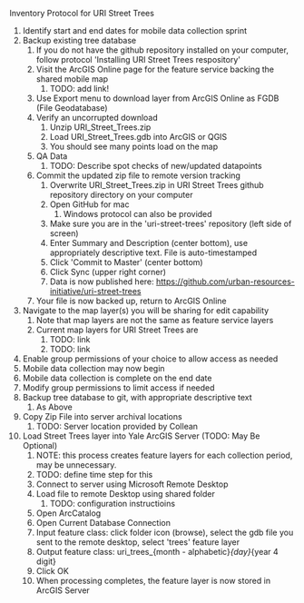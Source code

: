Inventory Protocol for URI Street Trees

1. Identify start and end dates for mobile data collection sprint
1. Backup existing tree database
	1. If you do not have the github repository installed on your computer, follow protocol 'Installing URI Street Trees respository'
	1. Visit the ArcGIS Online page for the feature service backing the shared mobile map
		1. TODO: add link!
	1. Use Export menu to download layer from ArcGIS Online as FGDB (File Geodatabase)
	1. Verify an uncorrupted download
		1. Unzip URI_Street_Trees.zip
		1. Load URI_Street_Trees.gdb into ArcGIS or QGIS
		1. You should see many points load on the map
	1. QA Data
		1. TODO: Describe spot checks of new/updated datapoints
	1. Commit the updated zip file to remote version tracking
		1. Overwrite URI_Street_Trees.zip in URI Street Trees github repository directory on your computer
		1. Open GitHub for mac
			1. Windows protocol can also be provided
		1. Make sure you are in the 'uri-street-trees' repository (left side of screen)
		1. Enter Summary and Description (center bottom), use appropriately descriptive text.  File is auto-timestamped
		1. Click 'Commit to Master' (center bottom)
		1. Click Sync (upper right corner)
		1. Data is now published here: https://github.com/urban-resources-initiative/uri-street-trees
	1. Your file is now backed up, return to ArcGIS Online
1. Navigate to the map layer(s) you will be sharing for edit capability
	1. Note that map layers are not the same as feature service layers
	1. Current map layers for URI Street Trees are
		1.  TODO: link
		1.	TODO: link
1. Enable group permissions of your choice to allow access as needed
1. Mobile data collection may now begin
1. Mobile data collection is complete on the end date
1. Modify group permissions to limit access if needed 
1. Backup tree database to git, with appropriate descriptive text
	1. As Above
1. Copy Zip File into server archival locations
	1. TODO: Server location provided by Collean
1. Load Street Trees layer into Yale ArcGIS Server (TODO: May Be Optional)
	1. NOTE: this process creates feature layers for each collection period, may be unnecessary.
	1. TODO: define time step for this
	1. Connect to server using Microsoft Remote Desktop
	1. Load file to remote Desktop using shared folder
		1. TODO: configuration instructioins
	1. Open ArcCatalog
	1. Open Current Database Connection
	1. Input feature class: click folder icon (browse), select the gdb file you sent to the remote desktop, select 'trees' feature layer
	1. Output feature class: uri_trees_{month - alphabetic}_{day}_{year 4 digit}
	1. Click OK
	1. When processing completes, the feature layer is now stored in ArcGIS Server




